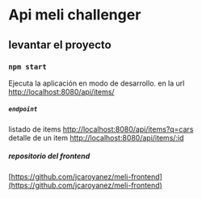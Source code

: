 # Api meli challenger


## levantar el proyecto

### `npm start`

Ejecuta la aplicación en modo de desarrollo.
en la url [http://localhost:8080/api/items/](http://localhost:8080/api/items)

##### `endpoint`
listado de items [http://localhost:8080/api/items?q=cars](http://localhost:8080/api/items?q=cars) <br>
detalle de un item [http://localhost:8080/api/items/:id](http://localhost:8080/api/items/MLA1597572830)

##### repositorio del frontend
[https://github.com/jcaroyanez/meli-frontend](https://github.com/jcaroyanez/meli-frontend)